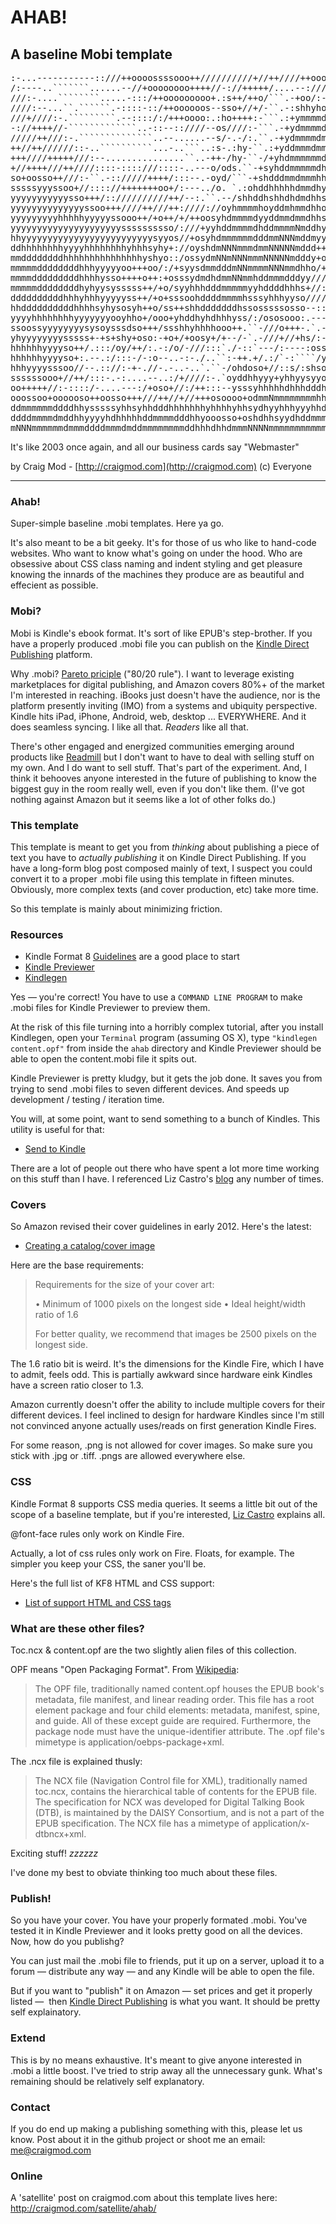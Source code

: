 
AHAB!    
=====
                                  
A baseline Mobi template
------------------------
<pre>
:-...-----------::///++oooossssooo++//////////+//++////++oooosssyhhhhddd
/:----..```````......--//+oooooooo++++//-://+++++/....--:////+/++ssyhhhh
///:-....````````.....-:::/++ooooooooo+.:s++/++o/```.-+oo/:-:://++++++oo
////:--...``.``````.-::::-::/++oooooos--sso+//+/-``.-:shhyho:/+oooo+oooo
///+////:-.`````````.--::::/:/+++oooo:.:ho++++:-```.:+ymmmmdyo+ossssssss
-://++++//-`````````````..-::--::////--os////:-```.-+ydmmmmddyo++oosssss
/////++///:-.``````````````..--......--s/-.-/:.``.-+ydmmmmdmdyh//++ossss
++//++//////::-..``````````...-..```..:s-.:hy-``.:+yddmmmdmmhhh/++oossss
+++////+++++///:--...............``..-++-/hy-``-/+yhdmmmmmmdyho/+oosssss
+//++++///++////::::-::::///::::-..---o/ods.``-+syhddmmmmmdhy+/++++oooss
so+oosso++///:-``.-:://///++++/:::--.-oyd/```-+shdddmmdmmmhhy+oooo+++ssy
sssssyyyssoo+//:::://+++++++oo+/:---../o. `.:ohddhhhhhdmmdhy//+osossssss
yyyyyyyyyyysso+++/:://////////++/--:.``.--/shhddhshhdhdmdhhs:+oosyyyysss
yyyyyyyyyyyyyyssoo+++////++///++:////://oyhmmmmhoyddmhmmdhhoosyyyhyyyyyy
yyyyyyyyyhhhhhyyyyyssooo++/+o++/+/++oosyhdmmmmdyyddmmdmmdhhssyyyyysyyyyy
yyyyyyyyyyyyyyyyyyyyyssssssssso/:///+yyhddmmmmdhddmmmmNmddhyyyyyyyyyyyyy
hhyyyyyyyyyyyyyyyyyyyyyyyyysyyos//+osyhdmmmmmmdddmmNNNmddmyyysssyyyyyyyy
ddhhhhhhhhyyyyhhhhhhhhyhhhsyhy+://oyshdmNNNmmmdmmNNNNNmddd++ossssyyyyyyy
mmddddddddhhhhhhhhhhhhhhhyshyo::/ossydmNNmNNNmmmNNNNNmdddy+ooossssyyyyyy
mmmmmddddddddhhhyyyyyoo+++oo/:/+syysdmmdddmNNmmmmNNNmmdhho/+ooossoooo+oo
mmmmdddddddddhhhhysso++++o++:+osssydmdhdmmNNmmhddmmmdddyy///+/+////////+
mmmmmddddddddhyhyysysssss++/+o/syyhhhdddmmmmmyyhddddhhhs+//:::::-.:://+/
ddddddddddhhhyhhhyyyyyss++/+o+sssoohddddmmmmhsssyhhhyyso/////://++++++++
hhddddddddddhhhhsyhysosyh++o/ss++shhdddddddhssosssssosso--:://+++++//+oo
yyyyhhhhhhhhyyyyyyyooyhho+/ooo+yhddhyhdhhhyss/:/ososooo:.---::::://:::/+
ssoossyyyyyyyysysoysssdso+++/ssshhyhhhhooo++.``-///o+++-.`.--::::::::--:
yhyyyyyyyysssss+-+s+shy+oso:-+o+/+oosy+/+--/-`.-///+//+hs/:-::::/::----:
hhhhhhyyyyso++/.:::/oy/++/:.-:/o/-///:::`./-::`---/:----:oss-.......----
hhhhhhyyyyso+:.--.:/:::-/-:o--..-:-./..``:-++.+/.:/`-:````/yo...````.-..
hhhyyyysssoo//--.:://:-+-.//-.-..-..`.``-/ohdoso+//::s/:shsoh:.-+syyo-`.
ssssssooo+//++/:::-.-:....--..:/+////:-.`oyddhhyyy+yhhyysyyoyyhhhdddo//+
oo+++++//:-::::/-....---:/+oso+//:/++:::--ysssyhhhhhdhhhdddhdmmdmmmh+ooo
ooossoo+oooooso++oosso+++///++//+//+++osoooo+odmmNmmmmmmmmhhhddmmmmddhhh
ddmmmmmmddddhhysssssyhhsyhhdddhhhhhhhyhhhhyhhsydhyyhhhyyyhhdddmdmddddddh
ddddmmmmdmddhhyyyyhdhhhhhddmmmmdddhhyooosso+oshdhhsyydhddmmmmmmmmmmmdhhh
mNNNmmmmmmdmmmddddmmmdmddmmmmmmmmddhhhdhhdmmmNNNNmmmmmmmmmmmmmmmmmmmmddh
</pre>

It's like 2003 once again, 
and all our business cards say "Webmaster"

by Craig Mod - [http://craigmod.com](http://craigmod.com)
(c) Everyone

------------------------------------------------------------------------  

### Ahab! ###

Super-simple baseline .mobi templates. Here ya go. 

It's also meant to be a bit geeky. It's for those of us who like to hand-code 
websites. Who want to know what's going on under the hood. Who are obsessive
about CSS class naming and indent styling and get pleasure knowing the 
innards of the machines they produce are as beautiful and effecient as 
possible. 


### Mobi? ###

Mobi is Kindle's ebook format. It's sort of like EPUB's step-brother. 
If you have a properly produced .mobi file you can publish on the 
[Kindle Direct Publishing](http://kdp.amazon.com) platform. 

Why .mobi? [Pareto priciple](http://en.wikipedia.org/wiki/Pareto_principle) ("80/20 rule"). I want to leverage existing marketplaces for digital 
publishing, and Amazon covers 80%+ of the market I'm interested in reaching. 
iBooks just doesn't have the audience, nor is the platform presently 
inviting (IMO) from a systems and ubiquity perspective. Kindle hits iPad, 
iPhone, Android, web, desktop ... EVERYWHERE. And it does seamless syncing. 
I like all that. *Readers* like all that. 

There's other engaged and energized communities emerging around products like
[Readmill](http://readmill.com/) but I don't want to have to deal with 
selling stuff on my own. And I do want to sell stuff. That's part of the 
experiment. And, I think it behooves anyone interested in the future of 
publishing to know the biggest guy in the room really well, even if you 
don't like them. (I've got nothing against Amazon but it seems like
a lot of other folks do.) 


### This template ###

This template is meant to get you from *thinking* about publishing a piece of 
text you have to *actually publishing* it on Kindle Direct Publishing. If you 
have a long-form blog post composed mainly of text, I suspect you could 
convert it to a proper .mobi file using this template in fifteen minutes. 
Obviously, more complex texts (and cover production, etc) take more time. 

So this template is mainly about minimizing friction. 


### Resources ###

- Kindle Format 8 [Guidelines](http://www.amazon.com/gp/feature.html?docId=1000729511) are a good place to start
- [Kindle Previewer](http://www.amazon.com/gp/feature.html?ie=UTF8&docId=1000765261)
- [Kindlegen](http://www.amazon.com/gp/feature.html?ie=UTF8&docId=1000765211)

Yes — you're correct! You have to use a `COMMAND LINE PROGRAM` to make .mobi 
files for Kindle Previewer to preview them. 

At the risk of this file turning into a horribly complex tutorial, after you
install Kindlegen, open your `Terminal` program (assuming OS X), type 
`"kindlegen content.opf"` from inside the `ahab` directory and Kindle Previewer 
should be able to open the content.mobi file it spits out. 

Kindle Previewer is pretty kludgy, but it gets the job done. It saves you from 
trying to send .mobi files to seven different devices. And speeds up development / 
testing / iteration time. 

You will, at some point, want to send something to a bunch of Kindles. This 
utility is useful for that:

- [Send to Kindle](http://www.amazon.com/gp/feature.html/?docId=1000778781)

There are a lot of people out there who have spent a lot more time working on
this stuff than I have. I referenced Liz Castro's [blog](http://www.pigsgourdsandwikis.com/)
any number of times. 


### Covers ###

So Amazon revised their cover guidelines in early 2012. Here's the latest:
- [Creating a catalog/cover image](https://kdp.amazon.com/self-publishing/help?topicId=A2J0TRG6OPX0VM)

Here are the base requirements:

> Requirements for the size of your cover art: 
>
> • Minimum of 1000 pixels on the longest side 
> • Ideal height/width ratio of 1.6 
> 
> For better quality, we recommend that images be 2500 pixels on the longest side. 

The 1.6 ratio bit is weird. It's the dimensions for the Kindle Fire, which I 
have to admit, feels odd. This is partially awkward since hardware eink Kindles have
a screen ratio closer to 1.3. 

Amazon currently doesn't offer the ability to include multiple covers for their
different devices. I feel inclined to design for hardware Kindles since I'm 
still not convinced anyone actually uses/reads on first generation Kindle Fires. 

For some reason, .png is not allowed for cover images. So make sure you stick with 
.jpg or .tiff. .pngs are allowed everywhere else. 


### CSS ###

Kindle Format 8 supports CSS media queries. It seems a little bit out of the
scope of a baseline template, but if you're interested, [Liz Castro](http://www.pigsgourdsandwikis.com/2012/01/media-queries-for-formatting-poetry-on.html)
explains all. 

@font-face rules only work on Kindle Fire.

Actually, a lot of css rules only work on Fire. Floats, for example. The simpler
you keep your CSS, the saner you'll be. 

Here's the full list of KF8 HTML and CSS support:

* [List of support HTML and CSS tags](http://www.amazon.com/gp/feature.html?ie=UTF8&docId=1000729901)


### What are these other files? ###

Toc.ncx & content.opf are the two slightly alien files of this collection.

OPF means "Open Packaging Format". From [Wikipedia](http://en.wikipedia.org/wiki/EPUB#Open_Packaging_Format_2.0.1):

> The OPF file, traditionally named content.opf houses the EPUB book's 
> metadata, file manifest, and linear reading order. This file has a 
> root element package and four child elements: metadata, manifest, 
> spine, and guide. All of these except guide are required. Furthermore, 
> the package node must have the unique-identifier attribute. The .opf 
> file's mimetype is application/oebps-package+xml.

The .ncx file is explained thusly: 

> The NCX file (Navigation Control file for XML), traditionally named toc.ncx, 
> contains the hierarchical table of contents for the EPUB file. The specification 
> for NCX was developed for Digital Talking Book (DTB), is maintained by the DAISY 
> Consortium, and is not a part of the EPUB specification. The NCX file has a 
> mimetype of application/x-dtbncx+xml.

Exciting stuff! *zzzzzz*

I've done my best to obviate thinking too much about these files.


### Publish! ###

So you have your cover. You have your properly formated .mobi. You've tested it
in Kindle Previewer and it looks pretty good on all the devices. Now, how do you
publishg? 

You can just mail the .mobi file to friends, put it up on a server, upload it 
to a forum — distribute any way — and any Kindle will be able to open the file. 

But if you want to "publish" it on Amazon — set prices and get it properly listed — 
then [Kindle Direct Publishing](http://kdp.amazon.com) is what you want. It should
be pretty self explainatory. 


### Extend ###

This is by no means exhaustive. It's meant to give anyone interested in .mobi a
little boost. I've tried to strip away all the unnecessary gunk. What's remaining
should be relatively self explanatory. 


### Contact ###

If you do end up making a publishing something with this, please let us know. 
Post about it in the github project or shoot me an email: me@craigmod.com


### Online ###

A 'satellite' post on craigmod.com about this template lives here:
http://craigmod.com/satellite/ahab/








